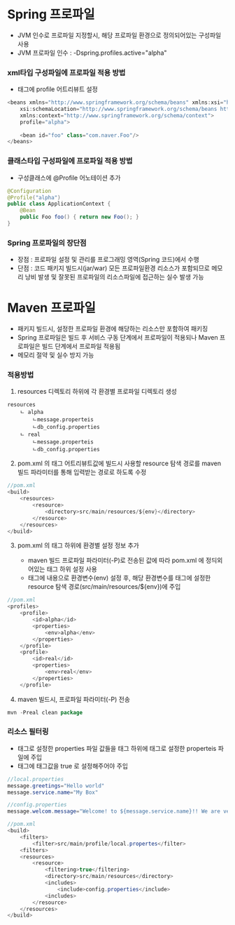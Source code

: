 # Spring 프로파일
* JVM 인수로 프로파일 지정할시, 해당 프로파일 환경으로 정의되어있는 구성파일 사용
* JVM 프로파일 인수 : -Dspring.profiles.active="alpha"

### xml타입 구성파일에 프로파일 적용 방법
* <beans> 태그에 profile 어트리뷰트 설정
```java
<beans xmlns="http://www.springframework.org/schema/beans" xmlns:xsi="http://www.w3.org/2001/XMLSchema-instance"
	xsi:schemaLocation="http://www.springframework.org/schema/beans http://www.springframework.org/schema/beans/spring-beans.xsd"
	xmlns:context="http://www.springframework.org/schema/context">
	profile="alpha">
	
	<bean id="foo" class="com.naver.Foo"/>
</beans>
```

### 클래스타입 구성파일에 프로파일 적용 방법
* 구성클래스에 @Profile 어노테이션 추가
```java
@Configuration
@Profile("alpha")
public class ApplicationContext {	
	@Bean
	public Foo foo() { return new Foo(); }
}
```

### Spring 프로파일의 장단점
* 장점 : 프로파일 설정 및 관리를 프로그래밍 영역(Spring 코드)에서 수행
* 단점 : 코드 패키지 빌드시(jar/war) 모든 프로파일환경 리소스가 포함되므로 메모리 낭비 발생 및 잘못된 프로파일의 리소스파일에 접근하는 실수 발생 가능

# Maven 프로파일
* 패키지 빌드시, 설정한 프로파일 환경에 해당하는 리소스만 포함하여 패키징
* Spring 프로파일은 빌드 후 서비스 구동 단계에서 프로파일이 적용되나 Maven 프로파일은 빌드 단계에서 프로파일 적용됨
* 메모리 절약 및 실수 방지 가능

### 적용방법
1. resources 디렉토리 하위에 각 환경별 프로파일 디렉토리 생성
```
resources
	ㄴ alpha
		ㄴmessage.properteis
		ㄴdb_config.properties 
	ㄴ real
		ㄴmessage.properteis
		ㄴdb_config.properties
```
2. pom.xml 의 <resource> 태그 <directory> 어트리뷰트값에 빌드시 사용할 resource 탐색 경로를 maven 빌드 파라미터를 통해 입력받는 경로로 하도록 수정
```java
//pom.xml
<build>
	<resources>
		<resource>
			<directory>src/main/resources/${env}</directory>  
		</resource>
	</resources>
</build>
```
3. pom.xml 의 <profiles> 태그 하위에 환경별 <profile> 설정 정보 추가
	* maven 빌드 프로파일 파라미터(-P)로 전송된 값에 따라 pom.xml 에 정듸외어있는 <profiles> 태그 하위 <profile> 설정 사용
	* <profile> 태그에 <properties> 내용으로 환경변수(env) 설정 후, 해당 환경변수를 <build> 태그에 설정한 resource 탐색 경로(src/main/resources/${env})에 주입 
```java
//pom.xml
<profiles>
	<profile>
		<id>alpha</id>
		<properties>
			<env>alpha</env>
		</properties>
	</profile>
	<profile>
		<id>real</id>
		<properties>
			<env>real</env>
		</properties>
	</profile>
```

4. maven 빌드시, 프로파일 파라미터(-P) 전송
```java
mvn -Preal clean package
```

### 리소스 필터링
* <filter> 태그로 설정한 properties 파일 값들을 <resource> 태그 하위에 <includes> 태그로 설정한 properteis 파일에 주입
* <resource> 태그에 <filtering> 태그값을 true 로 설정해주어야 주입

```java
//local.properties
message.greetings="Hello world"
message.service.name="My Box"

//config.properties
message.welcom.message="Welcome! to ${message.service.name}!! We are very happty to meet you. ${message.greetings}

//pom.xml
<build>
	<filters>
		<filter>src/main/profile/local.propertes</filter>
	<filters>
	<resources>
		<resource>
			<filtering>true</filtering>
			<directory>src/main/resources</directory>
			<includes>
				<include>config.properties</include>
			<includes>
		</resource>
	</resources>
</build>
```